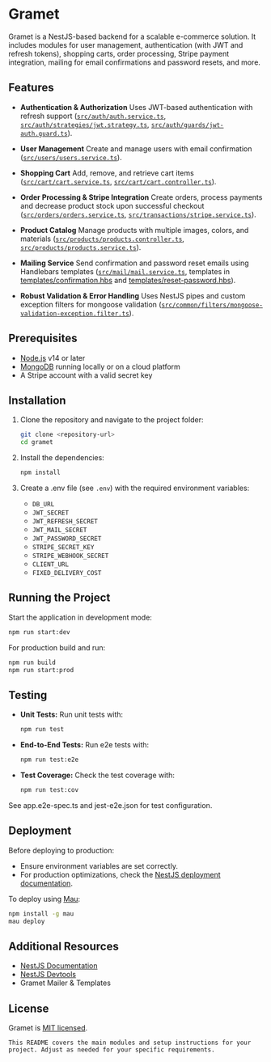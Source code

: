 # Gramet

Gramet is a NestJS-based backend for a scalable e-commerce solution. It includes modules for user management, authentication (with JWT and refresh tokens), shopping carts, order processing, Stripe payment integration, mailing for email confirmations and password resets, and more.

## Features

- **Authentication & Authorization**
  Uses JWT-based authentication with refresh support ([`src/auth/auth.service.ts`](src/auth/auth.service.ts), [`src/auth/strategies/jwt.strategy.ts`](src/auth/strategies/jwt.strategy.ts), [`src/auth/guards/jwt-auth.guard.ts`](src/auth/guards/jwt-auth.guard.ts)).

- **User Management**
  Create and manage users with email confirmation ([`src/users/users.service.ts`](src/users/users.service.ts)).

- **Shopping Cart**
  Add, remove, and retrieve cart items ([`src/cart/cart.service.ts`](src/cart/cart.service.ts), [`src/cart/cart.controller.ts`](src/cart/cart.controller.ts)).

- **Order Processing & Stripe Integration**
  Create orders, process payments and decrease product stock upon successful checkout ([`src/orders/orders.service.ts`](src/orders/orders.service.ts), [`src/transactions/stripe.service.ts`](src/transactions/stripe.service.ts)).

- **Product Catalog**
  Manage products with multiple images, colors, and materials ([`src/products/products.controller.ts`](src/products/products.controller.ts), [`src/products/products.service.ts`](src/products/products.service.ts)).

- **Mailing Service**
  Send confirmation and password reset emails using Handlebars templates ([`src/mail/mail.service.ts`](src/mail/mail.service.ts), templates in [templates/confirmation.hbs](templates/confirmation.hbs) and [templates/reset-password.hbs](templates/reset-password.hbs)).

- **Robust Validation & Error Handling**
  Uses NestJS pipes and custom exception filters for mongoose validation ([`src/common/filters/mongoose-validation-exception.filter.ts`](src/common/filters/mongoose-validation-exception.filter.ts)).

## Prerequisites

- [Node.js](https://nodejs.org/) v14 or later
- [MongoDB](https://mongodb.com) running locally or on a cloud platform
- A Stripe account with a valid secret key

## Installation

1. Clone the repository and navigate to the project folder:

   ```sh
   git clone <repository-url>
   cd gramet
   ```

2. Install the dependencies:

   ```sh
   npm install
   ```

3. Create a .env file (see `.env`) with the required environment variables:
   - `DB_URL`
   - `JWT_SECRET`
   - `JWT_REFRESH_SECRET`
   - `JWT_MAIL_SECRET`
   - `JWT_PASSWORD_SECRET`
   - `STRIPE_SECRET_KEY`
   - `STRIPE_WEBHOOK_SECRET`
   - `CLIENT_URL`
   - `FIXED_DELIVERY_COST`

## Running the Project

Start the application in development mode:

```sh
npm run start:dev
```

For production build and run:

```sh
npm run build
npm run start:prod
```

## Testing

- **Unit Tests:**
  Run unit tests with:

  ```sh
  npm run test
  ```

- **End-to-End Tests:**
  Run e2e tests with:

  ```sh
  npm run test:e2e
  ```

- **Test Coverage:**
  Check the test coverage with:
  ```sh
  npm run test:cov
  ```

See app.e2e-spec.ts and jest-e2e.json for test configuration.

## Deployment

Before deploying to production:

- Ensure environment variables are set correctly.
- For production optimizations, check the [NestJS deployment documentation](https://docs.nestjs.com/deployment).

To deploy using [Mau](https://mau.nestjs.com):

```sh
npm install -g mau
mau deploy
```

## Additional Resources

- [NestJS Documentation](https://docs.nestjs.com)
- [NestJS Devtools](https://devtools.nestjs.com)
- Gramet Mailer & Templates

## License

Gramet is [MIT licensed](https://github.com/nestjs/nest/blob/master/LICENSE).

```
This README covers the main modules and setup instructions for your project. Adjust as needed for your specific requirements.
```
